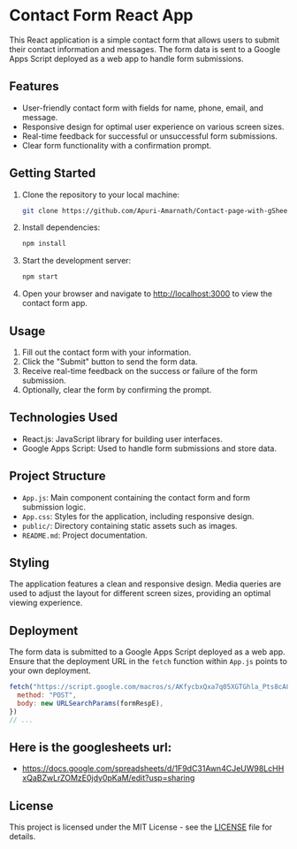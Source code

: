 # Contact Form React App

This React application is a simple contact form that allows users to submit their contact information and messages. The form data is sent to a Google Apps Script deployed as a web app to handle form submissions.

## Features

- User-friendly contact form with fields for name, phone, email, and message.
- Responsive design for optimal user experience on various screen sizes.
- Real-time feedback for successful or unsuccessful form submissions.
- Clear form functionality with a confirmation prompt.

## Getting Started

1. Clone the repository to your local machine:

   ```bash
   git clone https://github.com/Apuri-Amarnath/Contact-page-with-gSheets.git
   ```

2. Install dependencies:

   ```bash
   npm install
   ```

3. Start the development server:

   ```bash
   npm start
   ```

4. Open your browser and navigate to [http://localhost:3000](http://localhost:3000) to view the contact form app.

## Usage

1. Fill out the contact form with your information.
2. Click the "Submit" button to send the form data.
3. Receive real-time feedback on the success or failure of the form submission.
4. Optionally, clear the form by confirming the prompt.

## Technologies Used

- React.js: JavaScript library for building user interfaces.
- Google Apps Script: Used to handle form submissions and store data.

## Project Structure

- `App.js`: Main component containing the contact form and form submission logic.
- `App.css`: Styles for the application, including responsive design.
- `public/`: Directory containing static assets such as images.
- `README.md`: Project documentation.

## Styling

The application features a clean and responsive design. Media queries are used to adjust the layout for different screen sizes, providing an optimal viewing experience.

## Deployment

The form data is submitted to a Google Apps Script deployed as a web app. Ensure that the deployment URL in the `fetch` function within `App.js` points to your own deployment.

```javascript
fetch("https://script.google.com/macros/s/AKfycbxQxa7q05XGTGhla_Pts8cA8d3FS0Cmj-RLtO6ZQuUAaxKMkJVyoruZuVd0JZaA3bztHg/exec", {
  method: "POST",
  body: new URLSearchParams(formRespE),
})
// ...
```
## Here is the googlesheets url:
- https://docs.google.com/spreadsheets/d/1F9dC31Awn4CJeUW98LcHHxQaBZwLrZOMzE0jdy0pKaM/edit?usp=sharing

## License

This project is licensed under the MIT License - see the [LICENSE](LICENSE) file for details.
